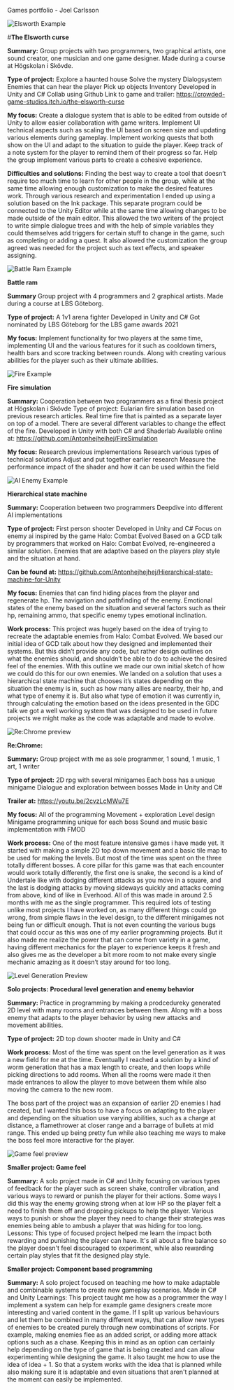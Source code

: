 Games portfolio - Joel Carlsson

![Elsworth Example](elsworthImage.png)

#**The Elsworth curse**

**Summary:**
Group projects with two 
programmers, two graphical 
artists, one sound creator, one 
musician and one 
game designer.
Made during a course at
Högskolan i Skövde.

**Type of project:**
Explore a haunted house
Solve the mystery
Dialogsystem
Enemies that can hear the player
Pick up objects
Inventory
Developed in Unity and C#
Collab using Github
Link to game and trailer:
https://crowded-game-studios.itch.io/the-elsworth-curse

**My focus:**
Create a dialogue system that is able to be edited from outside of Unity to allow easier collaboration with game writers. Implement UI technical aspects such as scaling the UI based on screen size and updating various elements during gameplay. Implement working quests that both show on the UI and adapt to the situation to guide the player. Keep track of a note system for the player to remind them of their progress so far. Help the group implement various parts to create a cohesive experience.

**Difficulties and solutions:**
Finding the best way to create a tool that doesn’t require too much time to learn for other people in the group, while at the same time allowing enough customization to make the desired features work. Through various research and experimentation I ended up using a solution based on the Ink package. This separate program could be connected to the Unity Editor while at the same time allowing changes to be made outside of the main editor. This allowed the two writers of the project to write simple dialogue trees and with the help of simple variables they could themselves add triggers for certain stuff to change in the game, such as completing or adding a quest. It also allowed the customization the group agreed was needed for the project such as text effects, and speaker assigning.


![Battle Ram Example](battleRamImage.png)

**Battle ram**

**Summary**
Group project with 4 programmers
and 2 graphical artists. Made during a
course at LBS Göteborg.

**Type of project:**
A 1v1 arena fighter
Developed in Unity and C#
Got nominated by LBS Göteborg for the
LBS game awards 2021

**My focus:**
Implement functionality for two players at the same time, implementing UI and the various features for it such as cooldown timers, health bars and score tracking between rounds. Along with creating various abilities for the player such as their ultimate abilities.


![Fire Example](fireSimulationPreview.gif)

**Fire simulation**

**Summary:**
Cooperation between two programmers as a final thesis project at Högskolan i Skövde
Type of project:
Eularian fire simulation based on previous research articles. Real time fire that is painted as a separate layer on top of a model. There are several different variables to change the effect of the fire.
Developed in Unity with both C# and Shaderlab
Available online at:
https://github.com/Antonhejhejhej/FireSimulation

**My focus:**
Research previous implementations
Research various types of technical 
solutions
Adjust and put together earlier research
Measure the performance impact of the
shader and how it can be used within the field


![AI Enemy Example](pathFindPreview.png)

**Hierarchical state machine**

**Summary:**
Cooperation between two programmers
Deepdive into different AI implementations

**Type of project:**
First person shooter
Developed in Unity and C#
Focus on enemy ai inspired by the game Halo: Combat Evolved
Based on a GCD talk by programmers that worked on Halo: Combat Evolved, re-engineered a similar solution.
Enemies that are adaptive based on the players play style and the situation at hand.

**Can be found at:**
https://github.com/Antonhejhejhej/Hierarchical-state-machine-for-Unity

**My focus:**
Enemies that can find hiding places from the player and regenerate hp.
The navigation and pathfinding of the enemy.
Emotional states of the enemy based on the situation and several factors such as their hp, remaining ammo, that specific enemy types emotional inclination.

**Work process:**
This project was hugely based on the idea of trying to recreate the adaptable enemies from Halo: Combat Evolved. We based our initial idea of GCD talk about how they designed and implemented their systems. But this didn’t provide any code, but rather design outlines on what the enemies should, and shouldn’t be able to do to achieve the desired feel of the enemies. With this outline we made our own initial sketch of how we could do this for our own enemies. We landed on a solution that uses a hierarchical state machine that chooses it’s states depending on the situation the enemy is in, such as how many allies are nearby, their hp, and what type of enemy it is. But also what type of emotion it was currently in, through calculating the emotion based on the ideas presented in the GDC talk we got a well working system that was designed to be used in future projects we might make as the code was adaptable and made to evolve. 


![Re:Chrome preview](reChromePreview.png)

**Re:Chrome:**

**Summary:**
Group project with me as sole programmer, 
1 sound, 1 music, 1 art, 1 writer

**Type of project:**
2D rpg with several minigames
Each boss has a unique minigame
Dialogue and exploration between bosses
Made in Unity and C#

**Trailer at:**
https://youtu.be/2cvzLcMWu7E

**My focus:**
All of the programming
Movement + exploration
Level design
Minigame programming unique for each boss
Sound and music basic implementation with FMOD

**Work process:**
One of the most feature intensive games i have made yet. It started with making a simple 2D top down movement and a basic tile map to be used for making the levels. But most of the time was spent on the three totally different bosses. A core pillar for this game was that each encounter would work totally differently, the first one is snake, the second is a kind of Undertale like with dodging different attacks as you move in a square, and the last is dodging attacks by moving sideways quickly and attacks coming from above, kind of like in Everhood. All of this was made in around 2.5 months with me as the single programmer. This required lots of testing unlike most projects I have worked on, as many different things could go wrong, from simple flaws in the level design, to the different minigames not being fun or difficult enough. That is not even counting the various bugs that could occur as this was one of my earlier programming projects. But it also made me realize the power that can come from variety in a game, having different mechanics for the player to experience keeps it fresh and also gives me as the developer a bit more room to not make every single mechanic amazing as it doesn’t stay around for too long.


![Level Generation Preview](levelGeneration.png)

**Solo projects:**
**Procedural level generation and enemy behavior**

**Summary:** 
Practice in programming by making a prodcedureky generated 2D level with many rooms and entrances between them. Along with a boss enemy that adapts to the player behavior by using new attacks and movement abilities.

**Type of project:**
2D top down shooter made in Unity and C#

**Work process:**
Most of the time was spent on the level generation 
as it was a new field for me at the time. 
Eventually I reached a solution by a kind of worm 
generation that has a max length to create, and then 
loops while picking directions to add rooms. 
When all the rooms were made it then made entrances
to allow the player to move between them while also 
moving the camera to the new room.

The boss part of the project was an expansion of earlier 2D 
enemies I had created, but I wanted this boss to have a focus 
on adapting to the player and depending on the situation use 
varying abilities, such as a charge at distance, a flamethrower 
at closer range and a barrage of bullets at mid range. 
This ended up being pretty fun while also teaching me ways 
to make the boss feel more interactive for the player.


![Game feel preview](miniRpg.png)

**Smaller project: Game feel**

**Summary:** A solo project made in C# and Unity focusing on various types of feedback for the player such as screen shake, controller vibration, and various ways to reward or punish the player for their actions. Some ways I did this way the enemy growing strong when at low HP so the player felt a need to finish them off and dropping pickups to help the player. Various ways to punish or show the player they need to change their strategies was enemies being able to ambush a player that was hiding for too long.
Lessons: This type of focused project helped me learn the impact both rewarding and punishing the player can have. It's all about a fine balance so the player doesn't feel discouraged to experiment, while also rewarding certain play styles that fit the designed play style.



**Smaller project: Component based programming**

**Summary:** A solo project focused on teaching me how to make adaptable and combinable systems to create new gameplay scenarios. Made in C# and Unity
Learnings: This project taught me how as a programmer the way I implement a system can help for example game designers create more interesting and varied content in the game. If I split up various behaviours and let them be combined in many different ways, that can allow new types of enemies to be created purely through new combinations of scripts. For example, making enemies flee as an added script, or adding more attack options such as a chase. Keeping this in mind as an option can certainly help depending on the type of game that is being created and can allow experimenting while designing the game. It also taught me how to use the idea of idea + 1. So that a system works with the idea that is planned while also making sure it is adaptable and even situations that aren't planned at the moment can easily be implemented.

